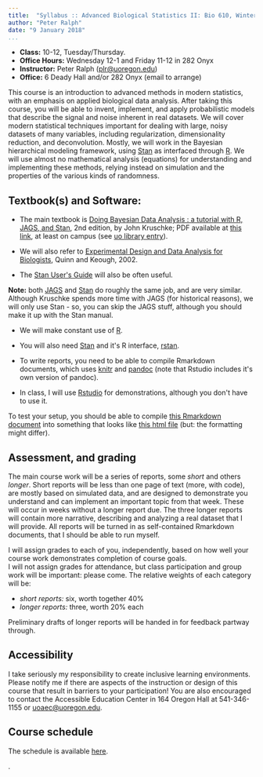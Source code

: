 ```yaml
---
title:  "Syllabus :: Advanced Biological Statistics II: Bio 610, Winter 2018"
author: "Peter Ralph"
date: "9 January 2018"
...
```



-  **Class:** 10-12, Tuesday/Thursday.
-  **Office Hours:** Wednesday 12-1 and Friday 11-12 in 282 Onyx
-  **Instructor:** Peter Ralph (plr@uoregon.edu)
-  **Office:** 6 Deady Hall and/or 282 Onyx (email to arrange)


This course is an introduction to advanced methods in modern statistics,
with an emphasis on applied biological data analysis.
After taking this course, 
you will be able to invent, implement, and apply probabilistic models 
that describe the signal and noise inherent in real datasets.
We will cover modern statistical techniques important for dealing with
large, noisy datasets of many variables, 
including regularization, dimensionality reduction, and deconvolution.
Mostly, we will work in the Bayesian hierarchical modeling framework,
using [Stan](http://mc-stan.org/) as interfaced through [R](https://www.r-project.org/).
We will use almost no mathematical analysis (equations) for understanding and implementing these methods,
relying instead on simulation and the properties of the various kinds of randomness.


## Textbook(s) and Software:

* The main textbook is [Doing Bayesian Data Analysis : a tutorial with R, JAGS, and Stan](http://www.indiana.edu/~kruschke/DoingBayesianDataAnalysis/), 2nd edition, by John Kruschke; PDF available at [this link](http://www.sciencedirect.com/science/book/9780124058880), at least on campus (see [uo library entry](https://alliance-primo.hosted.exlibrisgroup.com/UO:CP71230601620001451)).

* We will also refer to [Experimental Design and Data Analysis for Biologists](https://alliance-primo.hosted.exlibrisgroup.com/UO:CP71150990440001451), Quinn and Keough, 2002.

* The [Stan User's Guide](http://mc-stan.org/users/documentation/index.html) will also be often useful.

**Note:** both [JAGS](http://mcmc-jags.sourceforge.net/) and [Stan](http://mc-stan.org/) do roughly the same job,
and are very similar.  Although Kruschke spends more time with JAGS (for historical reasons), we will only use Stan - so, you can skip the JAGS stuff, although you should make it up with the Stan manual.


* We will make constant use of [R](https://www.r-project.org/).

* You will also need [Stan](http://mc-stan.org/) and it's R interface, [rstan](http://mc-stan.org/users/interfaces/rstan).

* To write reports, you need to be able to compile Rmarkdown documents,
    which uses [knitr](https://yihui.name/knitr/) and [pandoc](https://pandoc.org/) 
    (note that Rstudio includes it's own version of pandoc).

* In class, I will use [Rstudio](https://www.rstudio.com) for demonstrations,
    although you don't have to use it.

To test your setup, you should be able to compile [this Rmarkdown document](test_document.Rmd) 
into something that looks like [this html file](test_document.html) (but: the formatting might differ).

## Assessment, and grading

The main course work will be a series of reports, some *short* and others *longer*.
Short reports will be less than one page of text (more, with code), are mostly based on simulated data,
and are designed to demonstrate you understand and can implement an important topic from that week.
These will occur in weeks without a longer report due.
The three longer reports will contain more narrative, describing and analyzing a real dataset that I will provide.
All reports will be turned in as self-contained Rmarkdown documents, that I should be able to run myself.

I will assign grades to each of you, independently, based on how well your
course work demonstrates completion of course goals.  
I will not assign grades for attendance, but class participation 
and group work will be important: please come.
The relative weights of each category will be:

- *short reports:* six, worth together 40% 
- *longer reports:* three, worth 20% each

Preliminary drafts of longer reports will be handed in for feedback partway through.

## Accessibility

I take seriously my responsibility to create inclusive learning environments.
Please notify me if there are aspects of the instruction or design of this
course that result in barriers to your participation! You are also encouraged
to contact the Accessible Education Center in 164 Oregon Hall at 541-346-1155
or uoaec@uoregon.edu.

## Course schedule

The schedule is available [here](schedule.html).

$.$
